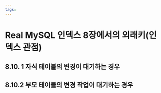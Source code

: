 ```yaml
---
tags:
---
```


# Real MySQL 인덱스 8장에서의 외래키(인덱스 관점)


## 8.10. 1 자식 테이블의 변경이 대기하는 경우



## 8.10.2 부모 테이블의 변경 작업이 대기하는 경우